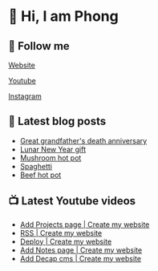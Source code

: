 # 👋 Hi, I am Phong

## 🔗 Follow me

[Website](https://phongever.xyz "Website")

[Youtube](https://www.youtube.com/@phongever "Youtube")

[Instagram](https://www.instagram.com/phongever "Instagram")

## 📝 Latest blog posts

<!-- BLOG-POST-LIST:START -->
- [Great grandfather&#39;s death anniversary](https://phongever.xyz/blog/great-grandfathers-death-anniversary/)
- [Lunar New Year gift](https://phongever.xyz/blog/lunar-new-year-gift/)
- [Mushroom hot pot](https://phongever.xyz/blog/mushroom-hot-pot/)
- [Spaghetti](https://phongever.xyz/blog/spaghetti/)
- [Beef hot pot](https://phongever.xyz/blog/beef-hot-pot/)
<!-- BLOG-POST-LIST:END -->

## 📺 Latest Youtube videos

<!-- YOUTUBE-VIDEO-LIST:START -->
- [Add Projects page | Create my website](https://www.youtube.com/watch?v=iB5EPES5H6o)
- [RSS | Create my website](https://www.youtube.com/watch?v=YZAYeKO5rEY)
- [Deploy | Create my website](https://www.youtube.com/watch?v=c7qc2ceBzwE)
- [Add Notes page | Create my website](https://www.youtube.com/watch?v=lTNcPRt25XY)
- [Add Decap cms | Create my website](https://www.youtube.com/watch?v=_g44NV628F8)
<!-- YOUTUBE-VIDEO-LIST:END -->
